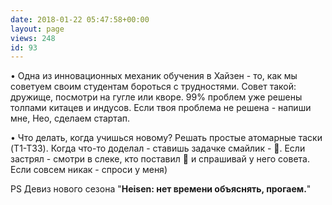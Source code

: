 ```yaml
---
date: 2018-01-22 05:47:58+00:00
layout: page
views: 248
id: 93
---
```


• Одна из инновационных механик обучения в Хайзен - то, как мы советуем своим студентам бороться с трудностями. Совет такой: дружище, посмотри на гугле или кворе. 99% проблем уже решены толпами китацев и индусов. Если твоя проблема не решена - напиши мне, Нео, сделаем стартап.

• Что делать, когда учишься новому? Решать простые атомарные таски (T1-T33). Когда что-то доделал - ставишь задачке смайлик - 🤘. Если застрял - смотри в слеке, кто поставил 🤘 и спрашивай у него совета. Если совсем никак - спроси у меня)

PS Девиз нового сезона "**Heisen: нет времени объяснять, прогаем.**"


